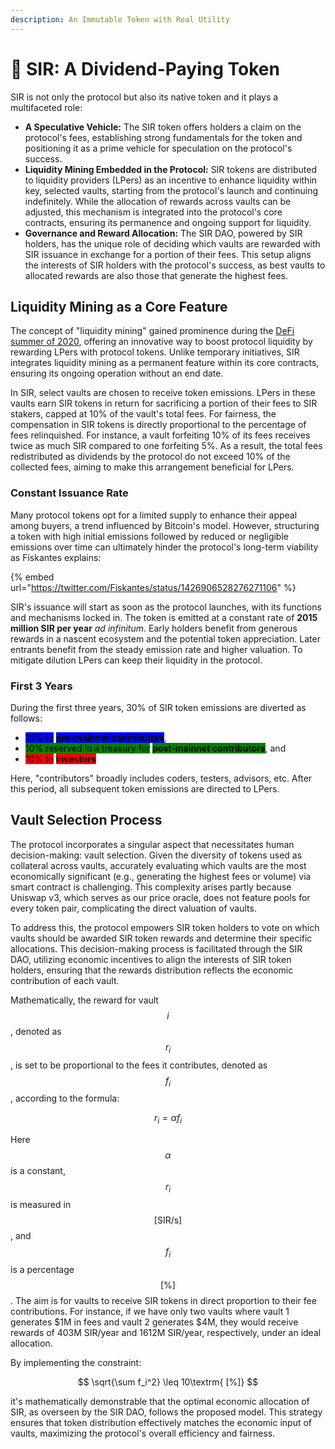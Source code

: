 ```yaml
---
description: An Immutable Token with Real Utility
---
```


# 🎩 SIR: A Dividend-Paying Token

SIR is not only the protocol but also its native token and it plays a multifaceted role:

* **A Speculative Vehicle:** The SIR token offers holders a claim on the protocol's fees, establishing strong fundamentals for the token and positioning it as a prime vehicle for speculation on the protocol's success.
* **Liquidity Mining Embedded in the Protocol:** SIR tokens are distributed to liquidity providers (LPers) as an incentive to enhance liquidity within key, selected vaults, starting from the protocol's launch and continuing indefinitely. While the allocation of rewards across vaults can be adjusted, this mechanism is integrated into the protocol's core contracts, ensuring its permanence and ongoing support for liquidity.
* **Governance and Reward Allocation:** The SIR DAO, powered by SIR holders, has the unique role of deciding which vaults are rewarded with SIR issuance in exchange for a portion of their fees. This setup aligns the interests of SIR holders with the protocol's success, as best vaults to allocated rewards are also those that generate the highest fees.

## **Liquidity Mining as a Core Feature**

The concept of "liquidity mining" gained prominence during the [DeFi summer of 2020](https://medium.com/@lily\_trangpham/the-formation-of-defi-summer-2020-conditions-for-a-new-defi-summer-a419d53d0d31), offering an innovative way to boost protocol liquidity by rewarding LPers with protocol tokens. Unlike temporary initiatives, SIR integrates liquidity mining as a permanent feature within its core contracts, ensuring its ongoing operation without an end date.

In SIR, select vaults are chosen to receive token emissions. LPers in these vaults earn SIR tokens in return for sacrificing a portion of their fees to SIR stakers, capped at 10% of the vault's total fees. For fairness, the compensation in SIR tokens is directly proportional to the percentage of fees relinquished. For instance, a vault forfeiting 10% of its fees receives twice as much SIR compared to one forfeiting 5%. As a result, the total fees redistributed as dividends by the protocol do not exceed 10% of the collected fees, aiming to make this arrangement beneficial for LPers.

### Constant Issuance Rate

Many protocol tokens opt for a limited supply to enhance their appeal among buyers, a trend influenced by Bitcoin's model. However, structuring a token with high initial emissions followed by reduced or negligible emissions over time can ultimately hinder the protocol's long-term viability as Fiskantes explains:

{% embed url="https://twitter.com/Fiskantes/status/1426906528276271106" %}

SIR's issuance will start as soon as the protocol launches, with its functions and mechanisms locked in. The token is emitted at a constant rate of **2015 million SIR per year** _ad infinitum_. Early holders benefit from generous rewards in a nascent ecosystem and the potential token appreciation. Later entrants benefit from the steady emission rate and higher valuation. To mitigate dilution LPers can keep their liquidity in the protocol.

### First 3 Years

During the first three years, 30% of SIR token emissions are diverted as follows:&#x20;

* <mark style="background-color:blue;">10% to</mark> <mark style="background-color:blue;"></mark><mark style="background-color:blue;">**pre-mainnet contributors**</mark>,
* <mark style="background-color:green;">10% reserved in a treasury for</mark> <mark style="background-color:green;"></mark><mark style="background-color:green;">**post-mainnet contributors**</mark>, and
* <mark style="background-color:red;">10% to</mark> <mark style="background-color:red;"></mark><mark style="background-color:red;">**investors**</mark>

Here, "contributors" broadly includes coders, testers, advisors, etc. After this period, all subsequent token emissions are directed to LPers.

## Vault Selection Process

The protocol incorporates a singular aspect that necessitates human decision-making: vault selection. Given the diversity of tokens used as collateral across vaults, accurately evaluating which vaults are the most economically significant (e.g., generating the highest fees or volume) via smart contract is challenging. This complexity arises partly because Uniswap v3, which serves as our price oracle, does not feature pools for every token pair, complicating the direct valuation of vaults.

To address this, the protocol empowers SIR token holders to vote on which vaults should be awarded SIR token rewards and determine their specific allocations. This decision-making process is facilitated through the SIR DAO, utilizing economic incentives to align the interests of SIR token holders, ensuring that the rewards distribution reflects the economic contribution of each vault.

Mathematically, the reward for vault $$i$$, denoted as $$r_i​$$, is set to be proportional to the fees it contributes, denoted as $$f_i​$$, according to the formula:

$$
r_i=\alpha f_i
$$

Here $$\alpha$$ is a constant, $$r_i$$ is measured in $$[\textrm{SIR/s}]$$, and $$f_i$$ is a percentage $$[\textrm{%}]$$. The aim is for vaults to receive SIR tokens in direct proportion to their fee contributions. For instance, if we have only two vaults where vault 1 generates $1M in fees and vault 2 generates $4M, they would receive rewards of 403M SIR/year and 1612M SIR/year, respectively, under an ideal allocation.

By implementing the constraint:

$$
\sqrt{\sum f_i^2} \leq 10\textrm{ [%]}
$$

it's mathematically demonstrable that the optimal economic allocation of SIR, as overseen by the SIR DAO, follows the proposed model. This strategy ensures that token distribution effectively matches the economic input of vaults, maximizing the protocol's overall efficiency and fairness.
